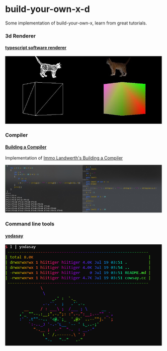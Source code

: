 # build-your-own-x-d

Some implementation of build-your-own-x, learn from great tutorials.

### 3d Renderer

#### [typescript software renderer](https://github.com/hiitiger/build-your-own-x-d/tree/master/3drenderer)

![3d-renderer](./screenshot/renderer1.jpg)

### Compiler

#### [Building a Compiler](https://github.com/hiitiger/build-your-own-x-d/tree/master/compiler)

Implementation of [Immo Landwerth's Building a Compiler](https://www.youtube.com/channel/UCaFP8iQMTuPXinXBMEXsSuw)

![mcompiler](./screenshot/compiler1.jpg)

### Command line tools

#### [yodasay](https://github.com/hiitiger/build-your-own-x-d/blob/master/command-line/cowsay.cc)

![yodasay](./screenshot/yodasay.png)
